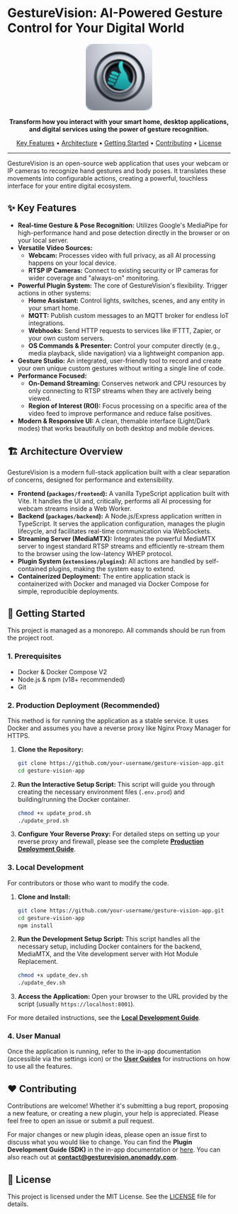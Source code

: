 # GestureVision: AI-Powered Gesture Control for Your Digital World

<p align="center">
  <img src="./packages/frontend/public/icons/icon-72.webp" alt="GestureVision Logo" width="150">
</p>

<p align="center">
  <strong>Transform how you interact with your smart home, desktop applications, and digital services using the power of gesture recognition.</strong>
</p>

<p align="center">
  <a href="#-key-features">Key Features</a> •
  <a href="#-architecture-overview">Architecture</a> •
  <a href="#-getting-started">Getting Started</a> •
  <a href="#-contributing">Contributing</a> •
  <a href="#-license">License</a>
</p>

---

GestureVision is an open-source web application that uses your webcam or IP cameras to recognize hand gestures and body poses. It translates these movements into configurable actions, creating a powerful, touchless interface for your entire digital ecosystem.

## ✨ Key Features

- **Real-time Gesture & Pose Recognition:** Utilizes Google's MediaPipe for high-performance hand and pose detection directly in the browser or on your local server.
- **Versatile Video Sources:**
  - **Webcam:** Processes video with full privacy, as all AI processing happens on your local device.
  - **RTSP IP Cameras:** Connect to existing security or IP cameras for wider coverage and "always-on" monitoring.
- **Powerful Plugin System:** The core of GestureVision's flexibility. Trigger actions in other systems:
  - **Home Assistant:** Control lights, switches, scenes, and any entity in your smart home.
  - **MQTT:** Publish custom messages to an MQTT broker for endless IoT integrations.
  - **Webhooks:** Send HTTP requests to services like IFTTT, Zapier, or your own custom servers.
  - **OS Commands & Presenter:** Control your computer directly (e.g., media playback, slide navigation) via a lightweight companion app.
- **Gesture Studio:** An integrated, user-friendly tool to record and create your own unique custom gestures without writing a single line of code.
- **Performance Focused:**
  - **On-Demand Streaming:** Conserves network and CPU resources by only connecting to RTSP streams when they are actively being viewed.
  - **Region of Interest (ROI):** Focus processing on a specific area of the video feed to improve performance and reduce false positives.
- **Modern & Responsive UI:** A clean, themable interface (Light/Dark modes) that works beautifully on both desktop and mobile devices.

## 🏗️ Architecture Overview

GestureVision is a modern full-stack application built with a clear separation of concerns, designed for performance and extensibility.

- **Frontend (`packages/frontend`):** A vanilla TypeScript application built with Vite. It handles the UI and, critically, performs all AI processing for webcam streams inside a Web Worker.
- **Backend (`packages/backend`):** A Node.js/Express application written in TypeScript. It serves the application configuration, manages the plugin lifecycle, and facilitates real-time communication via WebSockets.
- **Streaming Server (MediaMTX):** Integrates the powerful MediaMTX server to ingest standard RTSP streams and efficiently re-stream them to the browser using the low-latency WHEP protocol.
- **Plugin System (`extensions/plugins`):** All actions are handled by self-contained plugins, making the system easy to extend.
- **Containerized Deployment:** The entire application stack is containerized with Docker and managed via Docker Compose for simple, reproducible deployments.

## 🚀 Getting Started

This project is managed as a monorepo. All commands should be run from the project root.

### 1. Prerequisites

- Docker & Docker Compose V2
- Node.js & npm (v18+ recommended)
- Git

### 2. Production Deployment (Recommended)

This method is for running the application as a stable service. It uses Docker and assumes you have a reverse proxy like Nginx Proxy Manager for HTTPS.

1.  **Clone the Repository:**
    ```bash
    git clone https://github.com/your-username/gesture-vision-app.git
    cd gesture-vision-app
    ```
2.  **Run the Interactive Setup Script:**
    This script will guide you through creating the necessary environment files (`.env.prod`) and building/running the Docker container.
    ```bash
    chmod +x update_prod.sh
    ./update_prod.sh
    ```
3.  **Configure Your Reverse Proxy:** For detailed steps on setting up your reverse proxy and firewall, please see the complete [**Production Deployment Guide**](./packages/frontend/public/docs/PRODUCTION.md).

### 3. Local Development

For contributors or those who want to modify the code.

1.  **Clone and Install:**
    ```bash
    git clone https://github.com/your-username/gesture-vision-app.git
    cd gesture-vision-app
    npm install
    ```
2.  **Run the Development Setup Script:**
    This script handles all the necessary setup, including Docker containers for the backend, MediaMTX, and the Vite development server with Hot Module Replacement.
    ```bash
    chmod +x update_dev.sh
    ./update_dev.sh
    ```
3.  **Access the Application:** Open your browser to the URL provided by the script (usually `https://localhost:8001`).

For more detailed instructions, see the [**Local Development Guide**](./packages/frontend/public/docs/DEVELOPMENT.md).

### 4. User Manual

Once the application is running, refer to the in-app documentation (accessible via the <span class="material-icons">settings</span> icon) or the [**User Guides**](./packages/frontend/public/docs/GUIDES.md) for instructions on how to use all the features.

## ❤️ Contributing

Contributions are welcome! Whether it's submitting a bug report, proposing a new feature, or creating a new plugin, your help is appreciated. Please feel free to open an issue or submit a pull request.

For major changes or new plugin ideas, please open an issue first to discuss what you would like to change. You can find the **Plugin Development Guide (SDK)** in the in-app documentation or [here](./packages/frontend/public/docs/PLUGIN_DEV.md). You can also reach out at **contact@gesturevision.anonaddy.com**.

## 📄 License

This project is licensed under the MIT License. See the [LICENSE](LICENSE) file for details.
